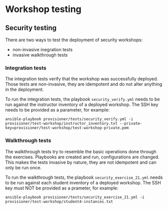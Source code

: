 # Workshop testing

## Security testing

There are two ways to test the deployment of security workshops:

- non-invasive inegration tests
- invasive walkthrough tests

### Integration tests

The integration tests verify that the workshop was successfully deployed. Those tests are non-invasive, they are idempotent and do not alter anything in the deployment.

To run the integration tests, the playbook `security_verify.yml` needs to be run against the instructor inventory of a deployed workshop. The SSH key needs to be provided as a parameter, for example:

```
ansible-playbook provisioner/tests/security_verify.yml -i provisioner/test-workshop/instructor_inventory.txt --private-key=provisioner/test-workshop/test-workshop-private.pem
```

### Walkthrough tests

The walkthrough tests try to resemble the basic operations done through the exercises. Playbooks are created and run, configurations are changed. This makes the tests invasive by nature, they are not idempotent and can only be run once.

To run the walkthrough tests, the playbook `security_exercise_21.yml` needs to be run against each student inventory of a deployed workshop. The SSH key must NOT be provided as a prameter, for example:

```
ansible-playbook provisioner/tests/security_exercise_21.yml -i provisioner/test-workshop/student4-instances.txt
```

